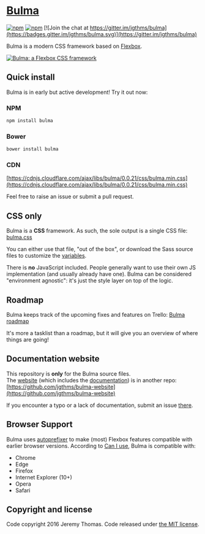 # [Bulma](http://bulma.io)

[![npm](https://img.shields.io/npm/v/bulma.svg)](https://www.npmjs.com/package/bulma)
[![npm](https://img.shields.io/npm/dm/bulma.svg)](https://www.npmjs.com/package/bulma)
[![Join the chat at https://gitter.im/jgthms/bulma](https://badges.gitter.im/jgthms/bulma.svg)](https://gitter.im/jgthms/bulma)

Bulma is a modern CSS framework based on [Flexbox](https://developer.mozilla.org/en-US/docs/Web/CSS/CSS_Flexible_Box_Layout/Using_CSS_flexible_boxes).

[![Bulma: a Flexbox CSS framework](https://raw.githubusercontent.com/jgthms/bulma/master/images/bulma-banner.png)](http://bulma.io)

## Quick install

Bulma is in early but active development! Try it out now:

### NPM

```sh
npm install bulma
```

### Bower

```sh
bower install bulma
```

### CDN

[https://cdnjs.cloudflare.com/ajax/libs/bulma/0.0.21/css/bulma.min.css](https://cdnjs.cloudflare.com/ajax/libs/bulma/0.0.21/css/bulma.min.css)

Feel free to raise an issue or submit a pull request.

## CSS only

Bulma is a **CSS** framework. As such, the sole output is a single CSS file: [bulma.css](https://github.com/jgthms/bulma/blob/master/css/bulma.css)

You can either use that file, "out of the box", or download the Sass source files to customize the [variables](http://bulma.io/documentation/overview/variables/).

There is **no** JavaScript included. People generally want to use their own JS implementation (and usually already have one). Bulma can be considered "environment agnostic": it's just the style layer on top of the logic.

## Roadmap

Bulma keeps track of the upcoming fixes and features on Trello: [Bulma roadmap](https://trello.com/b/5Lzqejo3/bulma-roadmap)

It's more a tasklist than a roadmap, but it will give you an overview of where things are going!

## Documentation website

This repository is **only** for the Bulma source files.  
The [website](http://bulma.io) (which includes the [documentation](http://bulma.io/documentation/overview/start/)) is in another repo: [https://github.com/jgthms/bulma-website](https://github.com/jgthms/bulma-website)

If you encounter a typo or a lack of documentation, submit an issue [there](https://github.com/jgthms/bulma-website/issues).

## Browser Support

Bulma uses [autoprefixer](https://github.com/postcss/autoprefixer) to make (most) Flexbox features compatible with earlier browser versions. According to [Can I use](http://caniuse.com/#feat=flexbox), Bulma is compatible with:

* Chrome
* Edge
* Firefox
* Internet Explorer (10+)
* Opera
* Safari

## Copyright and license

Code copyright 2016 Jeremy Thomas. Code released under [the MIT license](https://github.com/jgthms/bulma/blob/master/LICENSE).

